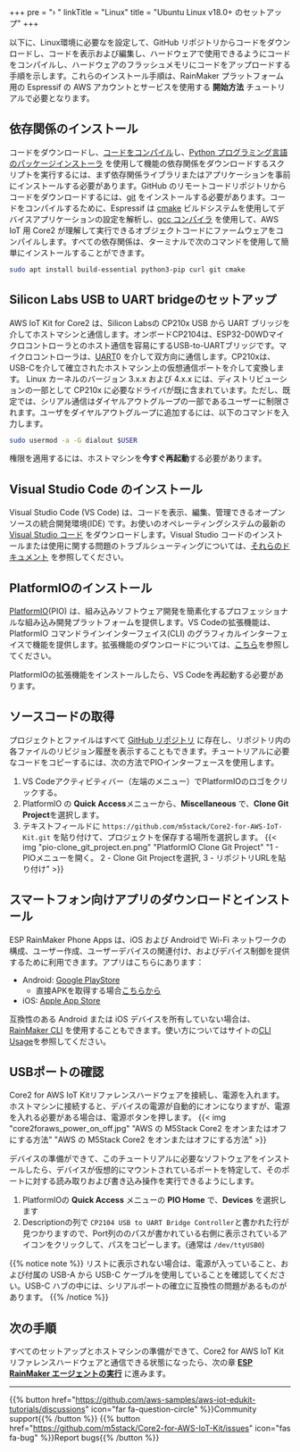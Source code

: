 +++
pre = "› "
linkTitle = "Linux"
title = "Ubuntu Linux v18.0+ のセットアップ"
+++

以下に、Linux環境に必要なを設定して、GitHub リポジトリからコードをダウンロードし、コードを表示および編集し、ハードウェアで使用できるようにコードをコンパイルし、ハードウェアのフラッシュメモリにコードをアップロードする手順を示します。これらのインストール手順は、RainMaker プラットフォーム用の Espressif の AWS アカウントとサービスを使用する **開始方法** チュートリアルで必要となります。

## 依存関係のインストール
コードをダウンロードし、[コードをコンパイル](https://en.wikipedia.org/wiki/Object_code)し、[Python プログラミング言語のパッケージインストーラ](https://pip.pypa.io/en/stable/) を使用して機能の依存関係をダウンロードするスクリプトを実行するには、まず依存関係ライブラリまたはアプリケーションを事前にインストールする必要があります。GitHub のリモートコードリポジトリからコードをダウンロードするには、[git](https://git-scm.com/) をインストールする必要があります。コードをコンパイルするために、Espressif は [cmake](https://cmake.org/) ビルドシステムを使用してデバイスアプリケーションの設定を解析し、[gcc コンパイラ](https://gcc.gnu.org/onlinedocs/gcc/) を使用して、AWS IoT 用 Core2 が理解して実行できるオブジェクトコードにファームウェアをコンパイルします。すべての依存関係は、ターミナルで次のコマンドを使用して簡単にインストールすることができます。
```bash
sudo apt install build-essential python3-pip curl git cmake
```

## Silicon Labs USB to UART bridgeのセットアップ
AWS IoT Kit for Core2 は、Silicon Labsの CP210x USB から UART ブリッジを介してホストマシンと通信します。オンボードCP2104は、ESP32-D0WDマイクロコントローラとのホスト通信を容易にするUSB-to-UARTブリッジです。マイクロコントローラは、[UART](https://docs.espressif.com/projects/esp-idf/en/latest/esp32/api-reference/peripherals/uart.html)0 を介して双方向に通信します。CP210xは、USB-Cを介して確立されたホストマシン上の仮想通信ポートを介して変換します。
Linux カーネルのバージョン 3.x.x および 4.x.x には、ディストリビューションの一部として CP210x に必要なドライバが既に含まれています。ただし、既定では、シリアル通信はダイヤルアウトグループの一部であるユーザーに制限されます。ユーザをダイヤルアウトグループに追加するには、以下のコマンドを入力します。
```bash
sudo usermod -a -G dialout $USER
```

権限を適用するには、ホストマシンを**今すぐ再起動**する必要があります。

## Visual Studio Code のインストール
Visual Studio Code (VS Code) は、コードを表示、編集、管理できるオープンソースの統合開発環境(IDE) です。お使いのオペレーティングシステムの最新の [Visual Studio コード](https://code.visualstudio.com/) をダウンロードします。Visual Studio コードのインストールまたは使用に関する問題のトラブルシューティングについては、[それらのドキュメント](https://code.visualstudio.com/docs/setup/setup-overview) を参照してください。

## PlatformIOのインストール
[PlatformIO](https://marketplace.visualstudio.com/items?itemName=platformio.platformio-ide)(PIO) は、組み込みソフトウェア開発を簡素化するプロフェッショナルな組み込み開発プラットフォームを提供します。VS Codeの拡張機能は、PlatformIO コマンドラインインターフェイス(CLI) のグラフィカルインターフェイスで機能を提供します。拡張機能のダウンロードについては、[こちら](https://platformio.org/install/ide?install=vscode)を参照してください。

PlatformIOの拡張機能をインストールしたら、VS Codeを再起動する必要があります。

## ソースコードの取得
プロジェクトとファイルはすべて [GitHub リポジトリ](https://docs.github.com/en/github/creating-cloning-and-archiving-repositories/about-repositories) に存在し、リポジトリ内の各ファイルのリビジョン履歴を表示することもできます。チュートリアルに必要なコードをコピーするには、次の方法でPIOインターフェースを使用します。

1. VS Codeアクティビティバー（左端のメニュー）でPlatformIOのロゴをクリックする。
2. PlatformIO の **Quick Access**メニューから、**Miscellaneous** で、**Clone Git Project**を選択します。
3. テキストフィールドに `https://github.com/m5stack/Core2-for-AWS-IoT-Kit.git` を貼り付けて、プロジェクトを保存する場所を選択します。
{{< img "pio-clone_git_project.en.png" "PlatformIO Clone Git Project" "1 - PIOメニューを開く。 2 - Clone Git Projectを選択, 3 - リポジトリURLを貼り付け" >}}

## スマートフォン向けアプリのダウンロードとインストール
ESP RainMaker Phone Apps は、iOS および Androidで Wi-Fi ネットワークの構成、ユーザー作成、ユーザーデバイスの関連付け、およびデバイス制御を提供するために利用できます。アプリはこちらにあります：
* Android: [Google PlayStore](https://play.google.com/store/apps/details?id=com.espressif.rainmaker)
  * 直接APKを取得する場合[こちらから](https://github.com/espressif/esp-rainmaker-android/releases)
* iOS: [Apple App Store](https://apps.apple.com/app/esp-rainmaker/id1497491540)

互換性のある Android または iOS デバイスを所有していない場合は、[RainMaker CLI](https://rainmaker.espressif.com/docs/cli-setup.html) を使用することもできます。使い方についてはサイトの[CLI Usage](https://rainmaker.espressif.com/docs/cli-usage.html)を参照してください。

## USBポートの確認
Core2 for AWS IoT Kitリファレンスハードウェアを接続し、電源を入れます。ホストマシンに接続すると、デバイスの電源が自動的にオンになりますが、電源を入れる必要がある場合は、電源ボタンを押します。
{{< img "core2foraws_power_on_off.jpg" "AWS の M5Stack Core2 をオンまたはオフにする方法" "AWS の M5Stack Core2 をオンまたはオフにする方法" >}}

デバイスの準備ができて、このチュートリアルに必要なソフトウェアをインストールしたら、デバイスが仮想的にマウントされているポートを特定して、そのポートに対する読み取りおよび書き込み操作を実行できるようにします。

1) PlatformIOの **Quick Access** メニューの **PIO Home** で、**Devices** を選択します
2) Descriptionの列で `CP2104 USB to UART Bridge Controller`と書かれた行が見つかりますので、Port列ののパスが書かれている右側に表示されているアイコンをクリックして、パスをコピーします。(通常は `/dev/ttyUSB0`)

{{% notice note %}}
リストに表示されない場合は、電源が入っていること、および付属の USB-A から USB-C ケーブルを使用していることを確認してください。USB-C ハブの中には、シリアルポートの確立に互換性の問題があるものがあります。
{{% /notice %}}

## 次の手順
すべてのセットアップとホストマシンの準備ができて、Core2 for AWS IoT Kitリファレンスハードウェアと通信できる状態になったら、次の章 [**ESP RainMaker エージェントの実行**](/jp/getting-started/run-rainmaker.html) に進みます。

---
{{% button href="https://github.com/aws-samples/aws-iot-edukit-tutorials/discussions" icon="far fa-question-circle" %}}Community support{{% /button %}} {{% button href="https://github.com/m5stack/Core2-for-AWS-IoT-Kit/issues" icon="fas fa-bug" %}}Report bugs{{% /button %}}